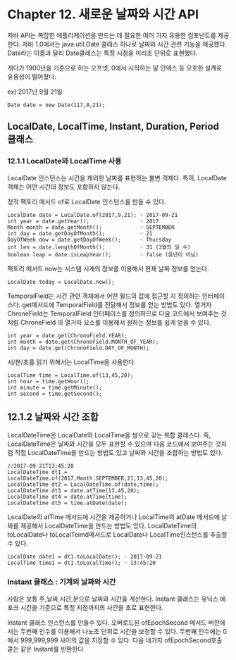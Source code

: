 <h1>Chapter 12. 새로운 날짜와 시간 API</h1>
 자바 API는 복잡한 애플리케이션을 만드는 데 필요한 여러 가지 유용한 컴포넌트를 제공한다.
 자바 1.0에서는 java.util.Date 클래스 하나로 날짜와 시간 관련 기능을 제공했다.
 Date라는 이름과 달리 Date클래스는 특정 시점을 미리초 단위로 표현했다.
 
 게다가 1900년을 기준으로 하는 오프셋, 0에서 시작하는 달 인덱스 등 모호한 설계로 유용성이 떨어졌다.
 
 ex) 2017년 9월 21일 
 
 ```
 Date date = new Date(117,8,21);
 ```
 
 <h2>LocalDate, LocalTime, Instant, Duration, Period 클래스</h2>
 <h3>12.1.1 LocalDate와 LocalTime 사용</h3>
 LocalDate 인스턴스는 시간을 제외한 날짜를 표현하는 불변 객체다.
 특히, LocalDate 객체는 어떤 시간대 정보도 포함하지 않는다.
 
 정적 팩토리 메서드 of로 LocalDate 인스턴스를 만들 수 있다.
 
 ```
 LocalDate date = LocalDate.of(2017,9,21); ☜ 2017-09-21
 int year = date.getYear();                ☜ 2017
 Month month = date.getMonth();            ☜ SEPTEMBER
 int day = date.getDayOfMonth();           ☜ 21
 DayOfWeek dow = date.getDayOfWeek();      ☜ Thursday
 int len = date.lengthOfMonth();           ☜ 31 (3월의 일 수)
 boolean leap = date.isLeapYear();         ☜ false (윤년이 아님)
 ```
  
 팩토리 메서드 now는 시스템 시계의 정보를 이용해서 현재 날짜 정보를 얻는다.
 
 ```
 LocalDate today = LocalDate.now();
 ```
 
 TemporalField는 시간 관련 객체에서 어떤 필드의 값에 접근할 지 정의하는 인터페이스다.
 get메서드에 TemporalField를 전달해서 정보를 얻는 방법도 있다.
 열거자 ChroneField는 TemporalField 인터페이스를 정의하므로 다음 코드에서 보여주는 것처럼 ChroneField 의 열거자 요소를 이용해서
 원하는 정보를 쉽게 얻을 수 있다.
 
 ```
 int year = date.get(ChronoField.YEAR);
 int month = date.get(ChronoField.MONTH_OF_YEAR);
 int day = date.get(ChronoField.DAY_OF_MONTH);
 ```
 
 시/분/초를 읽기 위해서는 LocalTime을 사용한다.
 ```
 LocalTime time = LocalTime.of(13,45,20);
 int hour = time.getHour();
 int minute = time.getMinute();
 int second = time.getSecond();
 ```
 
 
 <h2>12.1.2 날짜와 시간 조합</h2>
 LocalDateTime은 LocalDate와 LocalTime을 쌍으로 갖는 복합 클래스다.
 즉, LocalDateTime은 날짜와 시간을 모두 표현할 수 있으며 다음 코드에서 보여주는 것처럼 직접 LocalDateTime을 만드는 방법도 있고
 날짜와 시간을 조합하는 방법도 있다.
 
 ```
 //2017-09-21T13:45:20
 LocalDateTime dt1 = LocalDateTime.of(2017,Month.SEPTEMBER,21,13,45,20);
 LocalDateTime dt2 = LocalDateTime.of(date,time);
 LocalDateTime dt3 = date.atTime(13,45,20);
 LocalDateTime dt4 = date.atTime(time);
 LocalDateTime dt5 = time.atDate(date);
 ```
 
 LocalDate의 atTime 메서드에 시간을 제공하거나 LocalTime의 atDate 메서드에 날짜를 제공해서 LocalDateTime을 만드는 방법도 있다.
 LocalDateTime의 toLocalDate나 toLocalTeimd메서드로 LocalDate나 LocalTime인스턴스를 추출할 수 있다.
 
 ```
 LocalDate date1 = dt1.toLocalDate(); ☜ 2017-09-21
 LocalTime time1 = dt1.toLocalTime(); ☜ 13:45:20
 ```
 
 <h3> Instant 클래스 : 기계의 날짜와 시간</h3>
 사람은 보통 주,날짜,시간,분으로 날짜와 시간을 계산한다.
 Instant 클래스는 유닉스 에포크 시간을 기준으로 특정 지점까지의 사간을 초로 표현한다.
 
 Instant 클래스 인스턴스를 만들수 있다.
 오버로드된 ofEpochSecond 메서드 버전에서는 두번째 인수를 이용해서 나노초 단위로 시간을 보정할 수 있다.
 두번째 인수에는 0에서 999,999,999 사이의 값을 지정할 수 있다.
 다음 네가지 ofEpochSecond호출 콛는 같은 Instant를 반환한다
 
 

